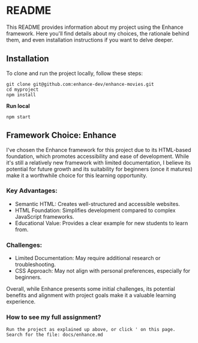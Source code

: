 # README
This README provides information about my project using the Enhance framework. Here you'll find details about my choices, the rationale behind them, and even installation instructions if you want to delve deeper.

## Installation

To clone and run the project locally, follow these steps:

```
git clone git@github.com:enhance-dev/enhance-movies.git
cd myproject
npm install
```

**Run local**
```
npm start
```

## Framework Choice: Enhance

I've chosen the Enhance framework for this project due to its HTML-based foundation, which promotes accessibility and ease of development. While it's still a relatively new framework with limited documentation, I believe its potential for future growth and its suitability for beginners (once it matures) make it a worthwhile choice for this learning opportunity.

### Key Advantages:
* Semantic HTML: Creates well-structured and accessible websites.
* HTML Foundation: Simplifies development compared to complex JavaScript frameworks.
* Educational Value: Provides a clear example for new students to learn from.
  
### Challenges:
* Limited Documentation: May require additional research or troubleshooting.
* CSS Approach: May not align with personal preferences, especially for beginners.

Overall, while Enhance presents some initial challenges, its potential benefits and alignment with project goals make it a valuable learning experience.

### How to see my full assignment? 

```
Run the project as explained up above, or click ' on this page. 
Search for the file: docs/enhance.md
```
